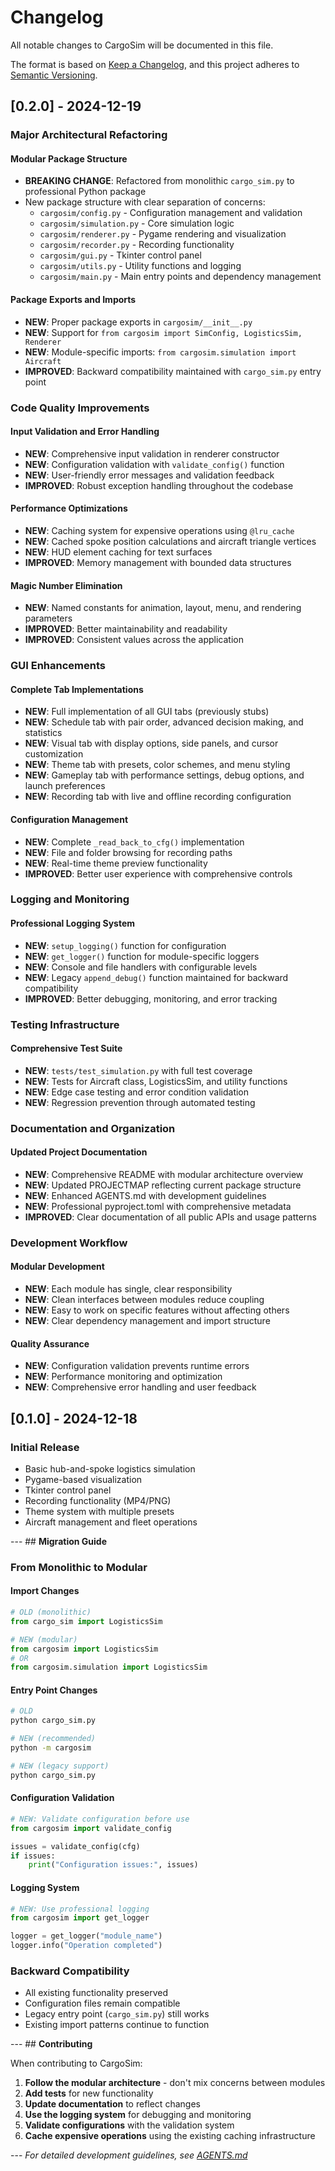 # Changelog

All notable changes to CargoSim will be documented in this file.

The format is based on [Keep a Changelog](https://keepachangelog.com/en/1.0.0/),
and this project adheres to [Semantic Versioning](https://semver.org/spec/v2.0.0.html).

## [0.2.0] - 2024-12-19

### **Major Architectural Refactoring**

#### **Modular Package Structure**
- **BREAKING CHANGE**: Refactored from monolithic `cargo_sim.py` to professional Python package
- New package structure with clear separation of concerns:
  - `cargosim/config.py` - Configuration management and validation
  - `cargosim/simulation.py` - Core simulation logic
  - `cargosim/renderer.py` - Pygame rendering and visualization
  - `cargosim/recorder.py` - Recording functionality
  - `cargosim/gui.py` - Tkinter control panel
  - `cargosim/utils.py` - Utility functions and logging
  - `cargosim/main.py` - Main entry points and dependency management

#### **Package Exports and Imports**
- **NEW**: Proper package exports in `cargosim/__init__.py`
- **NEW**: Support for `from cargosim import SimConfig, LogisticsSim, Renderer`
- **NEW**: Module-specific imports: `from cargosim.simulation import Aircraft`
- **IMPROVED**: Backward compatibility maintained with `cargo_sim.py` entry point

### **Code Quality Improvements**

#### **Input Validation and Error Handling**
- **NEW**: Comprehensive input validation in renderer constructor
- **NEW**: Configuration validation with `validate_config()` function
- **NEW**: User-friendly error messages and validation feedback
- **IMPROVED**: Robust exception handling throughout the codebase

#### **Performance Optimizations**
- **NEW**: Caching system for expensive operations using `@lru_cache`
- **NEW**: Cached spoke position calculations and aircraft triangle vertices
- **NEW**: HUD element caching for text surfaces
- **IMPROVED**: Memory management with bounded data structures

#### **Magic Number Elimination**
- **NEW**: Named constants for animation, layout, menu, and rendering parameters
- **IMPROVED**: Better maintainability and readability
- **IMPROVED**: Consistent values across the application

### **GUI Enhancements**

#### **Complete Tab Implementations**
- **NEW**: Full implementation of all GUI tabs (previously stubs)
- **NEW**: Schedule tab with pair order, advanced decision making, and statistics
- **NEW**: Visual tab with display options, side panels, and cursor customization
- **NEW**: Theme tab with presets, color schemes, and menu styling
- **NEW**: Gameplay tab with performance settings, debug options, and launch preferences
- **NEW**: Recording tab with live and offline recording configuration

#### **Configuration Management**
- **NEW**: Complete `_read_back_to_cfg()` implementation
- **NEW**: File and folder browsing for recording paths
- **NEW**: Real-time theme preview functionality
- **IMPROVED**: Better user experience with comprehensive controls

### **Logging and Monitoring**

#### **Professional Logging System**
- **NEW**: `setup_logging()` function for configuration
- **NEW**: `get_logger()` function for module-specific loggers
- **NEW**: Console and file handlers with configurable levels
- **NEW**: Legacy `append_debug()` function maintained for backward compatibility
- **IMPROVED**: Better debugging, monitoring, and error tracking

### **Testing Infrastructure**

#### **Comprehensive Test Suite**
- **NEW**: `tests/test_simulation.py` with full test coverage
- **NEW**: Tests for Aircraft class, LogisticsSim, and utility functions
- **NEW**: Edge case testing and error condition validation
- **NEW**: Regression prevention through automated testing

### **Documentation and Organization**

#### **Updated Project Documentation**
- **NEW**: Comprehensive README with modular architecture overview
- **NEW**: Updated PROJECTMAP reflecting current package structure
- **NEW**: Enhanced AGENTS.md with development guidelines
- **NEW**: Professional pyproject.toml with comprehensive metadata
- **IMPROVED**: Clear documentation of all public APIs and usage patterns

### **Development Workflow**

#### **Modular Development**
- **NEW**: Each module has single, clear responsibility
- **NEW**: Clean interfaces between modules reduce coupling
- **NEW**: Easy to work on specific features without affecting others
- **NEW**: Clear dependency management and import structure

#### **Quality Assurance**
- **NEW**: Configuration validation prevents runtime errors
- **NEW**: Performance monitoring and optimization
- **NEW**: Comprehensive error handling and user feedback

## [0.1.0] - 2024-12-18

### **Initial Release**
- Basic hub-and-spoke logistics simulation
- Pygame-based visualization
- Tkinter control panel
- Recording functionality (MP4/PNG)
- Theme system with multiple presets
- Aircraft management and fleet operations

--- ## **Migration Guide**

### **From Monolithic to Modular**

#### **Import Changes**
```python
# OLD (monolithic)
from cargo_sim import LogisticsSim

# NEW (modular)
from cargosim import LogisticsSim
# OR
from cargosim.simulation import LogisticsSim
```

#### **Entry Point Changes**
```bash
# OLD
python cargo_sim.py

# NEW (recommended)
python -m cargosim

# NEW (legacy support)
python cargo_sim.py
```

#### **Configuration Validation**
```python
# NEW: Validate configuration before use
from cargosim import validate_config

issues = validate_config(cfg)
if issues:
    print("Configuration issues:", issues)
```

#### **Logging System**
```python
# NEW: Use professional logging
from cargosim import get_logger

logger = get_logger("module_name")
logger.info("Operation completed")
```

### **Backward Compatibility**

- All existing functionality preserved
- Configuration files remain compatible
- Legacy entry point (`cargo_sim.py`) still works
- Existing import patterns continue to function

--- ## **Contributing**

When contributing to CargoSim:

1. **Follow the modular architecture** - don't mix concerns between modules
2. **Add tests** for new functionality
3. **Update documentation** to reflect changes
4. **Use the logging system** for debugging and monitoring
5. **Validate configurations** with the validation system
6. **Cache expensive operations** using the existing caching infrastructure

--- *For detailed development guidelines, see [AGENTS.md](AGENTS.md)*
